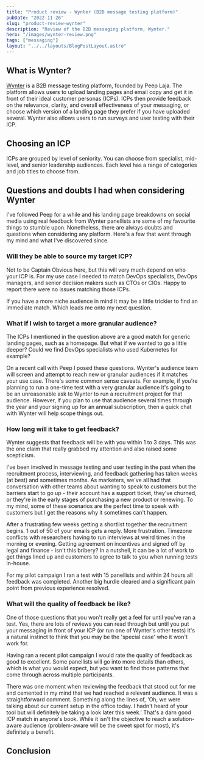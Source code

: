 ```yaml
---
title: "Product review - Wynter (B2B message testing platform)"
pubDate: "2022-11-26"
slug: "product-review-wynter"
description: "Review of the B2B messaging platform, Wynter."
hero: "/images/wynter-review.png"
tags: ["messaging"]
layout: "../../layouts/BlogPostLayout.astro"
---
```


## What is Wynter?
[Wynter](https://wynter.com/) is a B2B message testing platform, founded by Peep Laja. The platform allows users to upload landing pages and email copy and get it in front of their ideal customer personas (ICPs). ICPs then provide feedback on the relevance, clarity, and overall effectiveness of your messaging, or choose which version of a landing page they prefer if you have uploaded several. Wynter also allows users to run surveys and user testing with their ICP. 

## Choosing an ICP
ICPs are grouped by level of seniority. You can choose from specialist, mid-level, and senior leadership audiences. Each level has a range of categories and job titles to choose from.

## Questions and doubts I had when considering Wynter
I've followed Peep for a while and his landing page breakdowns on social media using real feedback from Wynter panellists are some of my favourite things to stumble upon. Nonetheless, there are always doubts and questions when considering any platform. Here's a few that went through my mind and what I've discovered since.

### Will they be able to source my target ICP?
Not to be Captain Obvious here, but this will very much depend on who your ICP is. For my use case I needed to match DevOps specialists, DevOps managers, and senior decision makers such as CTOs or CIOs. Happy to report there were no issues matching those ICPs.

If you have a more niche audience in mind it may be a little trickier to find an immediate match. Which leads me onto my next question.

### What if I wish to target a more granular audience?
The ICPs I mentioned in the question above are a good match for generic landing pages, such as a homepage. But what if we wanted to go a little deeper? Could we find DevOps specialists who used Kubernetes for example? 

On a recent call with Peep I posed these questions. Wynter's audience team will screen and attempt to reach new or granular audiences if it matches your use case. There's some common sense caveats. For example, if you're planning to run a one-time test with a very granular audience it's going to be an unreasonable ask to Wynter to run a recruitment project for that audience. However, if you plan to use that audience several times through the year and your signing up for an annual subscription, then a quick chat with Wynter will help scope things out.

### How long will it take to get feedback?
Wynter suggests that feedback will be with you within 1 to 3 days. This was the one claim that really grabbed my attention and also raised some scepticism. 

I've been involved in message testing and user testing in the past when the recruitment process, interviewing, and feedback gathering has taken weeks (at best) and sometimes months. As marketers, we've all had that conversation with other teams about wanting to speak to customers but the barriers start to go up - their account has a support ticket, they've churned, or they're in the early stages of purchasing a new product or renewing. To my mind, some of these scenarios are the perfect time to speak with customers but I get the reasons why it sometimes can't happen.

After a frustrating few weeks getting a shortlist together the recruitment begins. 1 out of 50 of your emails gets a reply. More frustration. Timezone conflicts with researchers having to run interviews at weird times in the morning or evening. Getting agreement on incentives and signed off by legal and finance - isn't this bribery? In a nutshell, it can be a lot of work to get things lined up and customers to agree to talk to you when running tests in-house.

For my pilot campaign I ran a test with 15 panellists and within 24 hours all feedback was completed. Another big hurdle cleared and a significant pain point from previous experience resolved.

### What will the quality of feedback be like?
One of those questions that you won't really get a feel for until you've ran a test. Yes, there are lots of reviews you can read through but until you put your messaging in front of your ICP (or run one of Wynter's other tests) it's a natural instinct to think that you may be the 'special case' who it won't work for.

Having ran a recent pilot campaign I would rate the quality of feedback as good to excellent. Some panellists will go into more details than others, which is what you would expect, but you want to find those patterns that come through across multiple participants.

There was one moment when reviewing the feedback that stood out for me and cemented in my mind that we had reached a relevant audience. It was a straightforward comment. Something along the lines of, 'Oh, we were talking about our current setup in the office today. I hadn't heard of your tool but will definitely be taking a look later this week.' That's a darn good ICP match in anyone's book. While it isn't the objective to reach a solution-aware audience (problem-aware will be the sweet spot for most), it's definitely a benefit. 

## Conclusion
